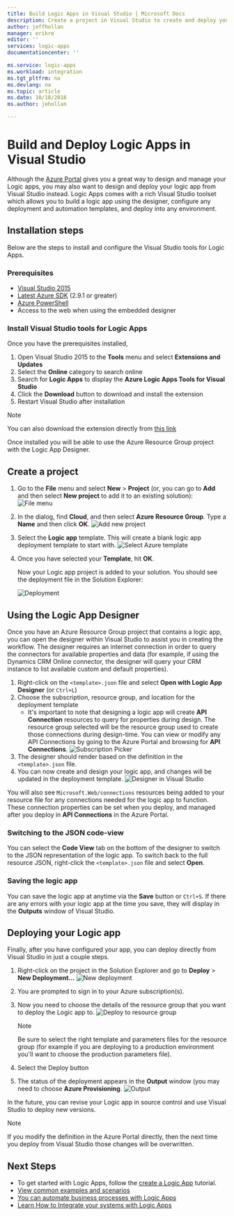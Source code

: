 ```yaml
---
title: Build Logic Apps in Visual Studio | Microsoft Docs
description: Create a project in Visual Studio to create and deploy your logic app.
author: jeffhollan
manager: erikre
editor: ''
services: logic-apps
documentationcenter: ''

ms.service: logic-apps
ms.workload: integration
ms.tgt_pltfrm: na
ms.devlang: na
ms.topic: article
ms.date: 10/18/2016
ms.author: jehollan

---
```

# Build and Deploy Logic Apps in Visual Studio
Although the [Azure Portal](https://portal.azure.com/) gives you a great way to design and manage your Logic apps, you may also want to design and deploy your logic app from Visual Studio instead.  Logic Apps comes with a rich Visual Studio toolset which allows you to build a logic app using the designer, configure any deployment and automation templates, and deploy into any environment.  

## Installation steps
Below are the steps to install and configure the Visual Studio tools for Logic Apps.

### Prerequisites
* [Visual Studio 2015](https://www.visualstudio.com/downloads/download-visual-studio-vs.aspx)
* [Latest Azure SDK](https://azure.microsoft.com/downloads/) (2.9.1 or greater)
* [Azure PowerShell](https://github.com/Azure/azure-powershell#installation)
* Access to the web when using the embedded designer

### Install Visual Studio tools for Logic Apps
Once you have the prerequisites installed, 

1. Open Visual Studio 2015 to the **Tools** menu and select **Extensions and Updates**
2. Select the **Online** category to search online
3. Search for **Logic Apps** to display the **Azure Logic Apps Tools for Visual Studio**
4. Click the **Download** button to download and install the extension
5. Restart Visual Studio after installation

> [!NOTE]
> You can also download the extension directly from [this link](https://visualstudiogallery.msdn.microsoft.com/e25ad307-46cf-412e-8ba5-5b555d53d2d9)
> 
> 

Once installed you will be able to use the Azure Resource Group project with the Logic App Designer.

## Create a project
1. Go to the **File** menu and select **New** >  **Project** (or, you can go to **Add** and then select **New project** to add it to an existing solution):
    ![File menu](./media/app-service-logic-deploy-from-vs/filemenu.png)
2. In the dialog, find **Cloud**, and then select **Azure Resource Group**. Type a **Name** and then click **OK**.
    ![Add new project](./media/app-service-logic-deploy-from-vs/addnewproject.png)
3. Select the **Logic app** template. This will create a blank logic app deployment template to start with.
    ![Select Azure template](./media/app-service-logic-deploy-from-vs/selectazuretemplate.png)
4. Once you have selected your **Template**, hit **OK**.
   
    Now your Logic app project is added to your solution. You should see the deployment file in the Solution Explorer:  
   
    ![Deployment](./media/app-service-logic-deploy-from-vs/deployment.png)

## Using the Logic App Designer
Once you have an Azure Resource Group project that contains a logic app, you can open the designer within Visual Studio to assist you in creating the workflow.  The designer requires an internet connection in order to query the connectors for available properties and data (for example, if using the Dynamics CRM Online connector, the designer will query your CRM instance to list available custom and default properties).

1. Right-click on the `<template>.json` file and select **Open with Logic App Designer** (or `Ctrl+L`)
2. Choose the subscription, resource group, and location for the deployment template
   * It's important to note that designing a logic app will create **API Connection** resources to query for properties during design.  The resource group selected will be the resource group used to create those connections during design-time.  You can view or modify any API Connections by going to the Azure Portal and browsing for **API Connections**.
     ![Subscription Picker](./media/app-service-logic-deploy-from-vs/designer_picker.png)
3. The designer should render based on the definition in the `<template>.json` file.
4. You can now create and design your logic app, and changes will be updated in the deployment template.
    ![Designer in Visual Studio](./media/app-service-logic-deploy-from-vs/designer_in_vs.png)

You will also see `Microsoft.Web/connections` resources being added to your resource file for any connections needed for the logic app to function.  These connection properties can be set when you deploy, and managed after you deploy in **API Connections** in the Azure Portal.

### Switching to the JSON code-view
You can select the **Code View** tab on the bottom of the designer to switch to the JSON representation of the logic app.  To switch back to the full resource JSON, right-click the `<template>.json` file and select **Open**.

### Saving the logic app
You can save the logic app at anytime via the **Save** button or `Ctrl+S`.  If there are any errors with your logic app at the time you save, they will display in the **Outputs** window of Visual Studio.

## Deploying your Logic app
Finally, after you have configured your app, you can deploy directly from Visual Studio in just a couple steps. 

1. Right-click on the project in the Solution Explorer and go to **Deploy** > **New Deployment...**
    ![New deployment](./media/app-service-logic-deploy-from-vs/newdeployment.png)
2. You are prompted to sign in to your Azure subscription(s). 
3. Now you need to choose the details of the resource group that you want to deploy the Logic app to. 
    ![Deploy to resource group](./media/app-service-logic-deploy-from-vs/deploytoresourcegroup.png)
   
   > [!NOTE]
   > Be sure to select the right template and parameters files for the resource group (for example if you are deploying to a production environment you'll want to choose the production parameters file). 
   > 
   > 
4. Select the Deploy button
5. The status of the deployment appears in the **Output** window (you may need to choose **Azure Provisioning**. 
    ![Output](./media/app-service-logic-deploy-from-vs/output.png)

In the future, you can revise your Logic app in source control and use Visual Studio to deploy new versions. 

> [!NOTE]
> If you modify the definition in the Azure Portal directly, then the next time you deploy from Visual Studio those changes will be overwritten.
> 
> 

## Next Steps
* To get started with Logic Apps, follow the [create a Logic App](app-service-logic-create-a-logic-app.md) tutorial.  
* [View common examples and scenarios](app-service-logic-examples-and-scenarios.md)
* [You can automate business processes with Logic Apps](http://channel9.msdn.com/Events/Build/2016/T694) 
* [Learn How to Integrate your systems with Logic Apps](http://channel9.msdn.com/Events/Build/2016/P462)


